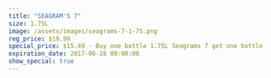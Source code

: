 ```yaml
---
title: "SEAGRAM'S 7"
size: 1.75L
image: /assets/images/seagrams-7-1-75.png
reg_price: $19.99
special_price: $15.49 - Buy one bottle 1.75L Seagrams 7 get one bottle 7up 2 liter FREE
expiration_date: 2017-06-28 00:00:00
show_special: true
---
```



